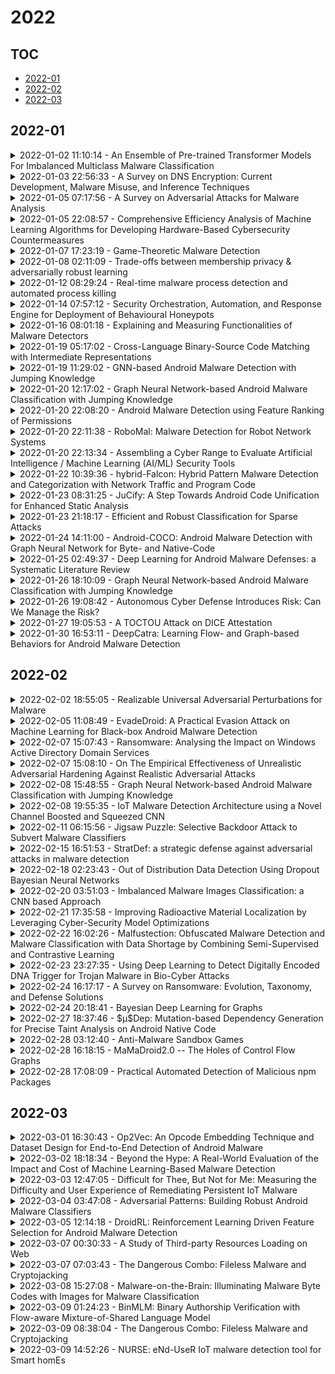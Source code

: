 # 2022

## TOC

- [2022-01](#2022-01)
- [2022-02](#2022-02)
- [2022-03](#2022-03)

## 2022-01

<details>

<summary>2022-01-02 11:10:14 - An Ensemble of Pre-trained Transformer Models For Imbalanced Multiclass Malware Classification</summary>

- *Ferhat Demirkıran, Aykut Çayır, Uğur Ünal, Hasan Dağ*

- `2112.13236v2` - [abs](http://arxiv.org/abs/2112.13236v2) - [pdf](http://arxiv.org/pdf/2112.13236v2)

> Classification of malware families is crucial for a comprehensive understanding of how they can infect devices, computers, or systems. Thus, malware identification enables security researchers and incident responders to take precautions against malware and accelerate mitigation. API call sequences made by malware are widely utilized features by machine and deep learning models for malware classification as these sequences represent the behavior of malware. However, traditional machine and deep learning models remain incapable of capturing sequence relationships between API calls. On the other hand, the transformer-based models process sequences as a whole and learn relationships between API calls due to multi-head attention mechanisms and positional embeddings. Our experiments demonstrate that the transformer model with one transformer block layer surpassed the widely used base architecture, LSTM. Moreover, BERT or CANINE, pre-trained transformer models, outperformed in classifying highly imbalanced malware families according to evaluation metrics, F1-score, and AUC score. Furthermore, the proposed bagging-based random transformer forest (RTF), an ensemble of BERT or CANINE, has reached the state-of-the-art evaluation scores on three out of four datasets, particularly state-of-the-art F1-score of 0.6149 on one of the commonly used benchmark dataset.

</details>

<details>

<summary>2022-01-03 22:56:33 - A Survey on DNS Encryption: Current Development, Malware Misuse, and Inference Techniques</summary>

- *Minzhao Lyu, Hassan Habibi Gharakheili, Vijay Sivaraman*

- `2201.00900v1` - [abs](http://arxiv.org/abs/2201.00900v1) - [pdf](http://arxiv.org/pdf/2201.00900v1)

> The domain name system (DNS) that maps alphabetic names to numeric Internet Protocol (IP) addresses plays a foundational role for Internet communications. By default, DNS queries and responses are exchanged in unencrypted plaintext, and hence, can be read and/or hijacked by third parties. To protect user privacy, the networking community has proposed standard encryption technologies such as DNS over TLS (DoT), DNS over HTTPS (DoH), and DNS over QUIC (DoQ) for DNS communications, enabling clients to perform secure and private domain name lookups. We survey the DNS encryption literature published since 2016, focusing on its current landscape and how it is misused by malware, and highlighting the existing techniques developed to make inferences from encrypted DNS traffic. First, we provide an overview of various standards developed in the space of DNS encryption and their adoption status, performance, benefits, and security issues. Second, we highlight ways that various malware families can exploit DNS encryption to their advantage for botnet communications and/or data exfiltration. Third, we discuss existing inference methods for profiling normal patterns and/or detecting malicious encrypted DNS traffic. Several directions are presented to motivate future research in enhancing the performance and security of DNS encryption.

</details>

<details>

<summary>2022-01-05 07:17:56 - A Survey on Adversarial Attacks for Malware Analysis</summary>

- *Kshitiz Aryal, Maanak Gupta, Mahmoud Abdelsalam*

- `2111.08223v2` - [abs](http://arxiv.org/abs/2111.08223v2) - [pdf](http://arxiv.org/pdf/2111.08223v2)

> Machine learning has witnessed tremendous growth in its adoption and advancement in the last decade. The evolution of machine learning from traditional algorithms to modern deep learning architectures has shaped the way today's technology functions. Its unprecedented ability to discover knowledge/patterns from unstructured data and automate the decision-making process led to its application in wide domains. High flying machine learning arena has been recently pegged back by the introduction of adversarial attacks. Adversaries are able to modify data, maximizing the classification error of the models. The discovery of blind spots in machine learning models has been exploited by adversarial attackers by generating subtle intentional perturbations in test samples. Increasing dependency on data has paved the blueprint for ever-high incentives to camouflage machine learning models. To cope with probable catastrophic consequences in the future, continuous research is required to find vulnerabilities in form of adversarial and design remedies in systems. This survey aims at providing the encyclopedic introduction to adversarial attacks that are carried out against malware detection systems. The paper will introduce various machine learning techniques used to generate adversarial and explain the structure of target files. The survey will also model the threat posed by the adversary and followed by brief descriptions of widely accepted adversarial algorithms. Work will provide a taxonomy of adversarial evasion attacks on the basis of attack domain and adversarial generation techniques. Adversarial evasion attacks carried out against malware detectors will be discussed briefly under each taxonomical headings and compared with concomitant researches. Analyzing the current research challenges in an adversarial generation, the survey will conclude by pinpointing the open future research directions.

</details>

<details>

<summary>2022-01-05 22:08:57 - Comprehensive Efficiency Analysis of Machine Learning Algorithms for Developing Hardware-Based Cybersecurity Countermeasures</summary>

- *Darren Cobian*

- `2201.07654v1` - [abs](http://arxiv.org/abs/2201.07654v1) - [pdf](http://arxiv.org/pdf/2201.07654v1)

> Modern computing systems have led cyber adversaries to create more sophisticated malware than was previously available in the early days of technology. Dated detection techniques such as Anti-Virus Software (AVS) based on signature-based methods could no longer keep up with the demand that computer systems required of them. The complexity of modern malware has led to the development of contemporary detection techniques that use the machine learning field and hardware to boost the detection rates of malicious software. These new techniques use Hardware Performance Counters (HPCs) that form a digital signature of sorts. After the models are fed training data, they can reference these HPCs to classify zero-day malware samples. A problem emerges when malware with no comparable HPC values comes into contact with these new techniques. We provide an analysis of several machine learning and deep learning models that run zero-day samples and evaluate the results from the conversion of C++ algorithms to a hardware description language (HDL) used to begin a hardware implementation. Our results present a lack of accuracy from the models when running zero-day malware data as our highest detector, decision tree, was only able to reach 91.2% accuracy and had an F1-Score of 91.5% in the form of a decision tree. Next, through the Receiver Operating Curve (ROC) and area-under-the-curve (AUC), we can also determine that the algorithms did not present significant robustness as the largest AUC was only 0.819. In addition, we viewed relatively high overhead for our ensemble learning algorithm while also only having an 86.3% accuracy and 86% F1-Score. Finally, as an additional task, we adapted the one rule algorithm to fit many rules to make malware classification understandable to everyday users by allowing them to view the regulations while maintaining relatively high accuracy.

</details>

<details>

<summary>2022-01-07 17:23:19 - Game-Theoretic Malware Detection</summary>

- *Revan MacQueen, Natalie Bombardieri, James R. Wright, Karim Ali*

- `2012.00817v2` - [abs](http://arxiv.org/abs/2012.00817v2) - [pdf](http://arxiv.org/pdf/2012.00817v2)

> Malware attacks are costly. To mitigate against such attacks, organizations deploy malware detection tools that help them detect and eventually resolve those threats. While running only the best available tool does not provide enough coverage of the potential attacks, running all available tools is prohibitively expensive in terms of financial cost and computing resources. Therefore, an organization typically runs a set of tools that maximizes their coverage given a limited budget. However, how should an organization choose that set? Attackers are strategic, and will change their behavior to preferentially exploit the gaps left by a deterministic choice of tools. To avoid leaving such easily-exploited gaps, the defender must choose a random set.   In this paper, we present an approach to compute an optimal randomization over size-bounded sets of available security analysis tools by modeling the relationship between attackers and security analysts as a leader-follower Stackelberg security game. We estimate the parameters of our model by combining the information from the VirusTotal dataset with the more detailed reports from the National Vulnerability Database. In an empirical comparison, our approach outperforms a set of natural baselines under a wide range of assumptions.

</details>

<details>

<summary>2022-01-08 02:11:09 - Trade-offs between membership privacy & adversarially robust learning</summary>

- *Jamie Hayes*

- `2006.04622v2` - [abs](http://arxiv.org/abs/2006.04622v2) - [pdf](http://arxiv.org/pdf/2006.04622v2)

> Historically, machine learning methods have not been designed with security in mind. In turn, this has given rise to adversarial examples, carefully perturbed input samples aimed to mislead detection at test time, which have been applied to attack spam and malware classification, and more recently to attack image classification. Consequently, an abundance of research has been devoted to designing machine learning methods that are robust to adversarial examples. Unfortunately, there are desiderata besides robustness that a secure and safe machine learning model must satisfy, such as fairness and privacy. Recent work by Song et al. (2019) has shown, empirically, that there exists a trade-off between robust and private machine learning models. Models designed to be robust to adversarial examples often overfit on training data to a larger extent than standard (non-robust) models. If a dataset contains private information, then any statistical test that separates training and test data by observing a model's outputs can represent a privacy breach, and if a model overfits on training data, these statistical tests become easier.   In this work, we identify settings where standard models will overfit to a larger extent in comparison to robust models, and as empirically observed in previous works, settings where the opposite behavior occurs. Thus, it is not necessarily the case that privacy must be sacrificed to achieve robustness. The degree of overfitting naturally depends on the amount of data available for training. We go on to characterize how the training set size factors into the privacy risks exposed by training a robust model on a simple Gaussian data task, and show empirically that our findings hold on image classification benchmark datasets, such as CIFAR-10 and CIFAR-100.

</details>

<details>

<summary>2022-01-12 08:29:24 - Real-time malware process detection and automated process killing</summary>

- *Matilda Rhode, Pete Burnap, Adam Wedgbury*

- `1902.02598v3` - [abs](http://arxiv.org/abs/1902.02598v3) - [pdf](http://arxiv.org/pdf/1902.02598v3)

> Perimeter-based detection is no longer sufficient for mitigating the threat posed by malicious software. This is evident as antivirus (AV) products are replaced by endpoint detection and response (EDR) products, the latter allowing visibility into live machine activity rather than relying on the AV to filter out malicious artefacts. This paper argues that detecting malware in real-time on an endpoint necessitates an automated response due to the rapid and destructive nature of some malware.   The proposed model uses statistical filtering on top of a machine learning dynamic behavioural malware detection model in order to detect individual malicious processes on the fly and kill those which are deemed malicious. In an experiment to measure the tangible impact of this system, we find that fast-acting ransomware is prevented from corrupting 92% of files with a false positive rate of 14%. Whilst the false-positive rate currently remains too high to adopt this approach as-is, these initial results demonstrate the need for a detection model which is able to act within seconds of the malware execution beginning; a timescale that has not been addressed by previous work.

</details>

<details>

<summary>2022-01-14 07:57:12 - Security Orchestration, Automation, and Response Engine for Deployment of Behavioural Honeypots</summary>

- *Upendra Bartwal, Subhasis Mukhopadhyay, Rohit Negi, Sandeep Shukla*

- `2201.05326v1` - [abs](http://arxiv.org/abs/2201.05326v1) - [pdf](http://arxiv.org/pdf/2201.05326v1)

> Cyber Security is a critical topic for organizations with IT/OT networks as they are always susceptible to attack, whether insider or outsider. Since the cyber landscape is an ever-evolving scenario, one must keep upgrading its security systems to enhance the security of the infrastructure. Tools like Security Information and Event Management (SIEM), Endpoint Detection and Response (EDR), Threat Intelligence Platform (TIP), Information Technology Service Management (ITSM), along with other defensive techniques like Intrusion Detection System (IDS), Intrusion Protection System (IPS), and many others enhance the cyber security posture of the infrastructure. However, the proposed protection mechanisms have their limitations, they are insufficient to ensure security, and the attacker penetrates the network. Deception technology, along with Honeypots, provides a false sense of vulnerability in the target systems to the attackers. The attacker deceived reveals threat intel about their modus operandi. We have developed a Security Orchestration, Automation, and Response (SOAR) Engine that dynamically deploys custom honeypots inside the internal network infrastructure based on the attacker's behavior. The architecture is robust enough to support multiple VLANs connected to the system and used for orchestration. The presence of botnet traffic and DDOS attacks on the honeypots in the network is detected, along with a malware collection system. After being exposed to live traffic for four days, our engine dynamically orchestrated the honeypots 40 times, detected 7823 attacks, 965 DDOS attack packets, and three malicious samples. While our experiments with static honeypots show an average attacker engagement time of 102 seconds per instance, our SOAR Engine-based dynamic honeypots engage attackers on average 3148 seconds.

</details>

<details>

<summary>2022-01-16 08:01:18 - Explaining and Measuring Functionalities of Malware Detectors</summary>

- *Wei Wang, Ruoxi Sun, Tian Dong, Shaofeng Li, Minhui Xue, Gareth Tyson, Haojin Zhu*

- `2111.10085v2` - [abs](http://arxiv.org/abs/2111.10085v2) - [pdf](http://arxiv.org/pdf/2111.10085v2)

> Numerous open-source and commercial malware detectors are available. However, their efficacy is threatened by new adversarial attacks, whereby malware attempts to evade detection, e.g., by performing feature-space manipulation. In this work, we propose an explainability-guided and model-agnostic framework for measuring the ability of malware to evade detection. The framework introduces the concept of Accrued Malicious Magnitude (AMM) to identify which malware features should be manipulated to maximize the likelihood of evading detection. We then use this framework to test several state-of-the-art malware detectors ability to detect manipulated malware. We find that (i) commercial antivirus engines are vulnerable to AMM-guided manipulated samples; (ii) the ability of a manipulated malware generated using one detector to evade detection by another detector (i.e., transferability) depends on the overlap of features with large AMM values between the different detectors; and (iii) AMM values effectively measure the importance of features and explain the ability to evade detection. Our findings shed light on the weaknesses of current malware detectors, as well as how they can be improved.

</details>

<details>

<summary>2022-01-19 05:17:02 - Cross-Language Binary-Source Code Matching with Intermediate Representations</summary>

- *Yi Gui, Yao Wan, Hongyu Zhang, Huifang Huang, Yulei Sui, Guandong Xu, Zhiyuan Shao, Hai Jin*

- `2201.07420v1` - [abs](http://arxiv.org/abs/2201.07420v1) - [pdf](http://arxiv.org/pdf/2201.07420v1)

> Binary-source code matching plays an important role in many security and software engineering related tasks such as malware detection, reverse engineering and vulnerability assessment. Currently, several approaches have been proposed for binary-source code matching by jointly learning the embeddings of binary code and source code in a common vector space. Despite much effort, existing approaches target on matching the binary code and source code written in a single programming language. However, in practice, software applications are often written in different programming languages to cater for different requirements and computing platforms. Matching binary and source code across programming languages introduces additional challenges when maintaining multi-language and multi-platform applications. To this end, this paper formulates the problem of cross-language binary-source code matching, and develops a new dataset for this new problem. We present a novel approach XLIR, which is a Transformer-based neural network by learning the intermediate representations for both binary and source code. To validate the effectiveness of XLIR, comprehensive experiments are conducted on two tasks of cross-language binary-source code matching, and cross-language source-source code matching, on top of our curated dataset. Experimental results and analysis show that our proposed XLIR with intermediate representations significantly outperforms other state-of-the-art models in both of the two tasks.

</details>

<details>

<summary>2022-01-19 11:29:02 - GNN-based Android Malware Detection with Jumping Knowledge</summary>

- *Wai Weng Lo, Siamak Layeghy, Mohanad Sarhan, Marcus Gallagher, Marius Portmann*

- `2201.07537v1` - [abs](http://arxiv.org/abs/2201.07537v1) - [pdf](http://arxiv.org/pdf/2201.07537v1)

> This paper presents a new Android malware detection method based on Graph Neural Networks (GNNs) with Jumping-Knowledge (JK). Android function call graphs (FCGs) consist of a set of program functions and their inter-procedural calls. Thus, this paper proposes a GNN-based method for Android malware detection by capturing meaningful intra-procedural call path patterns. In addition, a Jumping-Knowledge technique is applied to minimize the effect of the over-smoothing problem, which is common in GNNs. The proposed method has been extensively evaluated using two benchmark datasets. The results demonstrate the superiority of our approach compared to baseline methods in terms of key classification metrics, which demonstrates the potential of GNNs in Android malware detection.

</details>

<details>

<summary>2022-01-20 12:17:02 - Graph Neural Network-based Android Malware Classification with Jumping Knowledge</summary>

- *Wai Weng Lo, Siamak Layeghy, Mohanad Sarhan, Marcus Gallagher, Marius Portmann*

- `2201.07537v2` - [abs](http://arxiv.org/abs/2201.07537v2) - [pdf](http://arxiv.org/pdf/2201.07537v2)

> This paper presents a new Android malware detection method based on Graph Neural Networks (GNNs) with Jumping-Knowledge (JK). Android function call graphs (FCGs) consist of a set of program functions and their inter-procedural calls. Thus, this paper proposes a GNN-based method for Android malware detection by capturing meaningful intra-procedural call path patterns. In addition, a Jumping-Knowledge technique is applied to minimize the effect of the over-smoothing problem, which is common in GNNs. The proposed method has been extensively evaluated using two benchmark datasets. The results demonstrate the superiority of our approach compared to state-of-the-art approaches in terms of key classification metrics, which demonstrates the potential of GNNs in Android malware detection and classification.

</details>

<details>

<summary>2022-01-20 22:08:20 - Android Malware Detection using Feature Ranking of Permissions</summary>

- *Muhammad Suleman Saleem, Jelena Mišić, Vojislav B. Mišić*

- `2201.08468v1` - [abs](http://arxiv.org/abs/2201.08468v1) - [pdf](http://arxiv.org/pdf/2201.08468v1)

> We investigate the use of Android permissions as the vehicle to allow for quick and effective differentiation between benign and malware apps. To this end, we extract all Android permissions, eliminating those that have zero impact, and apply two feature ranking algorithms namely Chi-Square test and Fisher's Exact test to rank and additionally filter them, resulting in a comparatively small set of relevant permissions. Then we use Decision Tree, Support Vector Machine, and Random Forest Classifier algorithms to detect malware apps. Our analysis indicates that this approach can result in better accuracy and F-score value than other reported approaches. In particular, when random forest is used as the classifier with the combination of Fisher's Exact test, we achieve 99.34\% in accuracy and 92.17\% in F-score with the false positive rate of 0.56\% for the dataset in question, with results improving to 99.82\% in accuracy and 95.28\% in F-score with the false positive rate as low as 0.05\% when only malware from three most popular malware families are considered.

</details>

<details>

<summary>2022-01-20 22:11:38 - RoboMal: Malware Detection for Robot Network Systems</summary>

- *Upinder Kaur, Haozhe Zhou, Xiaxin Shen, Byung-Cheol Min, Richard M. Voyles*

- `2201.08470v1` - [abs](http://arxiv.org/abs/2201.08470v1) - [pdf](http://arxiv.org/pdf/2201.08470v1)

> Robot systems are increasingly integrating into numerous avenues of modern life. From cleaning houses to providing guidance and emotional support, robots now work directly with humans. Due to their far-reaching applications and progressively complex architecture, they are being targeted by adversarial attacks such as sensor-actuator attacks, data spoofing, malware, and network intrusion. Therefore, security for robotic systems has become crucial. In this paper, we address the underserved area of malware detection in robotic software. Since robots work in close proximity to humans, often with direct interactions, malware could have life-threatening impacts. Hence, we propose the RoboMal framework of static malware detection on binary executables to detect malware before it gets a chance to execute. Additionally, we address the great paucity of data in this space by providing the RoboMal dataset comprising controller executables of a small-scale autonomous car. The performance of the framework is compared against widely used supervised learning models: GRU, CNN, and ANN. Notably, the LSTM-based RoboMal model outperforms the other models with an accuracy of 85% and precision of 87% in 10-fold cross-validation, hence proving the effectiveness of the proposed framework.

</details>

<details>

<summary>2022-01-20 22:13:34 - Assembling a Cyber Range to Evaluate Artificial Intelligence / Machine Learning (AI/ML) Security Tools</summary>

- *Jeffrey A. Nichols, Kevin D. Spakes, Cory L. Watson, Robert A. Bridges*

- `2201.08473v1` - [abs](http://arxiv.org/abs/2201.08473v1) - [pdf](http://arxiv.org/pdf/2201.08473v1)

> In this case study, we describe the design and assembly of a cyber security testbed at Oak Ridge National Laboratory in Oak Ridge, TN, USA. The range is designed to provide agile reconfigurations to facilitate a wide variety of experiments for evaluations of cyber security tools -- particularly those involving AI/ML. In particular, the testbed provides realistic test environments while permitting control and programmatic observations/data collection during the experiments. We have designed in the ability to repeat the evaluations, so additional tools can be evaluated and compared at a later time. The system is one that can be scaled up or down for experiment sizes. At the time of the conference we will have completed two full-scale, national, government challenges on this range. These challenges are evaluating the performance and operating costs for AI/ML-based cyber security tools for application into large, government-sized networks. These evaluations will be described as examples providing motivation and context for various design decisions and adaptations we have made. The first challenge measured end-point security tools against 100K file samples (benignware and malware) chosen across a range of file types. The second is an evaluation of network intrusion detection systems efficacy in identifying multi-step adversarial campaigns -- involving reconnaissance, penetration and exploitations, lateral movement, etc. -- with varying levels of covertness in a high-volume business network. The scale of each of these challenges requires automation systems to repeat, or simultaneously mirror identical the experiments for each ML tool under test. Providing an array of easy-to-difficult malicious activity for sussing out the true abilities of the AI/ML tools has been a particularly interesting and challenging aspect of designing and executing these challenge events.

</details>

<details>

<summary>2022-01-22 10:39:36 - hybrid-Falcon: Hybrid Pattern Malware Detection and Categorization with Network Traffic and Program Code</summary>

- *Peng Xu, Claudia Eckert, Apostolis Zarras*

- `2112.10035v2` - [abs](http://arxiv.org/abs/2112.10035v2) - [pdf](http://arxiv.org/pdf/2112.10035v2)

> Nowadays, Android is the most dominant operating system in the mobile ecosystem, with billions of people using its apps daily. As expected, this trend did not go unnoticed by miscreants, and Android became the favorite platform for discovering new victims through malicious apps. Moreover, these apps have become so sophisticated that they can bypass anti-malware measures to protect the users. Therefore, it is safe to admit that traditional anti-malware techniques have become cumbersome, sparking the urge to develop an efficient way to detect Android malware.   This paper presents hybrid-Flacon, a hybrid pattern Android malware detection and categorization framework. It combines dynamic and static features of Android malware, which are from network traffic and code graph structure. In hybrid-Flacon, we treat network traffic as a dynamic feature and process it as a 2D image sequence. Meanwhile, hybrid-Flacon handles each network flow in the packet as a 2D image and uses a bidirectional LSTM network to process those 2D-image sequences to obtain vectors representing network packets. We use the program code graph for a static feature and introduce natural language processing (NLP) inspired techniques on function call graph (FCG). We design a graph neural network-based approach to convert the whole graph structure of Android apps to vectors. Finally, We utilize those converted vectors, both network and program code features, and concatenate them to detect and categorize the malware. Our results reveal that hybrid-Flacon yields better results as we get 97.16% accuracy on average for malware detection and 88.32% accuracy for malware categorization. Additionally, we release a dataset AndroNetMnist, which converts the network traffic to a 2D-image sequence and helps to accomplish malware detection on a 2D-image sequence.

</details>

<details>

<summary>2022-01-23 08:31:25 - JuCify: A Step Towards Android Code Unification for Enhanced Static Analysis</summary>

- *Jordan Samhi, Jun Gao, Nadia Daoudi, Pierre Graux, Henri Hoyez, Xiaoyu Sun, Kevin Allix, Tegawendé F. Bissyandé, Jacques Klein*

- `2112.10469v2` - [abs](http://arxiv.org/abs/2112.10469v2) - [pdf](http://arxiv.org/pdf/2112.10469v2)

> Native code is now commonplace within Android app packages where it co-exists and interacts with Dex bytecode through the Java Native Interface to deliver rich app functionalities. Yet, state-of-the-art static analysis approaches have mostly overlooked the presence of such native code, which, however, may implement some key sensitive, or even malicious, parts of the app behavior. This limitation of the state of the art is a severe threat to validity in a large range of static analyses that do not have a complete view of the executable code in apps. To address this issue, we propose a new advance in the ambitious research direction of building a unified model of all code in Android apps. The JuCify approach presented in this paper is a significant step towards such a model, where we extract and merge call graphs of native code and bytecode to make the final model readily-usable by a common Android analysis framework: in our implementation, JuCify builds on the Soot internal intermediate representation. We performed empirical investigations to highlight how, without the unified model, a significant amount of Java methods called from the native code are "unreachable" in apps' call-graphs, both in goodware and malware. Using JuCify, we were able to enable static analyzers to reveal cases where malware relied on native code to hide invocation of payment library code or of other sensitive code in the Android framework. Additionally, JuCify's model enables state-of-the-art tools to achieve better precision and recall in detecting data leaks through native code. Finally, we show that by using JuCify we can find sensitive data leaks that pass through native code.

</details>

<details>

<summary>2022-01-23 21:18:17 - Efficient and Robust Classification for Sparse Attacks</summary>

- *Mark Beliaev, Payam Delgosha, Hamed Hassani, Ramtin Pedarsani*

- `2201.09369v1` - [abs](http://arxiv.org/abs/2201.09369v1) - [pdf](http://arxiv.org/pdf/2201.09369v1)

> In the past two decades we have seen the popularity of neural networks increase in conjunction with their classification accuracy. Parallel to this, we have also witnessed how fragile the very same prediction models are: tiny perturbations to the inputs can cause misclassification errors throughout entire datasets. In this paper, we consider perturbations bounded by the $\ell_0$--norm, which have been shown as effective attacks in the domains of image-recognition, natural language processing, and malware-detection. To this end, we propose a novel defense method that consists of "truncation" and "adversarial training". We then theoretically study the Gaussian mixture setting and prove the asymptotic optimality of our proposed classifier. Motivated by the insights we obtain, we extend these components to neural network classifiers. We conduct numerical experiments in the domain of computer vision using the MNIST and CIFAR datasets, demonstrating significant improvement for the robust classification error of neural networks.

</details>

<details>

<summary>2022-01-24 14:11:00 - Android-COCO: Android Malware Detection with Graph Neural Network for Byte- and Native-Code</summary>

- *Peng Xu*

- `2112.10038v2` - [abs](http://arxiv.org/abs/2112.10038v2) - [pdf](http://arxiv.org/pdf/2112.10038v2)

> With the popularity of Android growing exponentially, the amount of malware has significantly exploded. It is arguably one of the most viral problems on mobile platforms. Recently, various approaches have been introduced to detect Android malware, the majority of these are either based on the Manifest File features or the structural information, such as control flow graph and API calls. Among those methods, nearly all of them only consider the Java byte-code as the target to detect malicious behaviors. However, Recent research and our own statistics show that native payloads are commonly used in both benign and malicious apps. Current state-of-the-art Android static analysis tools avoid handling native method invocation. None of those tools have the capability to capture the inter-language behaviors.   In this work, we explore an ensemble mechanism, which presents how the combination of byte-code and native-code analysis of Android applications can be efficiently used to cope with the advanced sophistication of Android malware. We, therefore, present a multi-layer approach that utilizes deep learning, natural language processing (NLP), as well as graph embedding techniques to handle the threats of Android malware, both from the Java byte-code and native code. After that, we design an ensemble algorithm to get the final result of malware detection system. To be specific, the first layer of our detection approach operates on the byte-code of application and the native code level, whereas the second layer focuses on the ensemble algorithm. Large-scale experiments on 100,113 samples (35,113 malware and 65,000 benign) show that only byte-code sub-system yields 99.8% accuracy and native-code sub-system yields an accuracy of 96.6%, whereas the Android-COCO method attains an accuracy of 99.86% which outperforms various related works.

</details>

<details>

<summary>2022-01-25 02:49:37 - Deep Learning for Android Malware Defenses: a Systematic Literature Review</summary>

- *Yue Liu, Chakkrit Tantithamthavorn, Li Li, Yepang Liu*

- `2103.05292v2` - [abs](http://arxiv.org/abs/2103.05292v2) - [pdf](http://arxiv.org/pdf/2103.05292v2)

> Malicious applications (particularly those targeting the Android platform) pose a serious threat to developers and end-users. Numerous research efforts have been devoted to developing effective approaches to defend against Android malware. However, given the explosive growth of Android malware and the continuous advancement of malicious evasion technologies like obfuscation and reflection, Android malware defense approaches based on manual rules or traditional machine learning may not be effective. In recent years, a dominant research field called deep learning (DL), which provides a powerful feature abstraction ability, has demonstrated a compelling and promising performance in a variety of areas, like natural language processing and computer vision. To this end, employing deep learning techniques to thwart Android malware attacks has recently garnered considerable research attention. Yet, no systematic literature review focusing on deep learning approaches for Android Malware defenses exists. In this paper, we conducted a systematic literature review to search and analyze how deep learning approaches have been applied in the context of malware defenses in the Android environment. As a result, a total of 132 studies covering the period 2014-2021 were identified. Our investigation reveals that, while the majority of these sources mainly consider DL-based on Android malware detection, 53 primary studies (40.1 percent) design defense approaches based on other scenarios. This review also discusses research trends, research focuses, challenges, and future research directions in DL-based Android malware defenses.

</details>

<details>

<summary>2022-01-26 18:10:09 - Graph Neural Network-based Android Malware Classification with Jumping Knowledge</summary>

- *Wai Weng Lo, Siamak Layeghy, Mohanad Sarhan, Marcus Gallagher, Marius Portmann*

- `2201.07537v3` - [abs](http://arxiv.org/abs/2201.07537v3) - [pdf](http://arxiv.org/pdf/2201.07537v3)

> This paper presents a new Android malware detection method based on Graph Neural Networks (GNNs) with Jumping-Knowledge (JK). Android function call graphs (FCGs) consist of a set of program functions and their inter-procedural calls. Thus, this paper proposes a GNN-based method for Android malware detection by capturing meaningful intra-procedural call path patterns. In addition, a Jumping-Knowledge technique is applied to minimize the effect of the over-smoothing problem, which is common in GNNs. The proposed method has been extensively evaluated using two benchmark datasets. The results demonstrate the superiority of our approach compared to state-of-the-art approaches in terms of key classification metrics, which demonstrates the potential of GNNs in Android malware detection and classification.

</details>

<details>

<summary>2022-01-26 19:08:42 - Autonomous Cyber Defense Introduces Risk: Can We Manage the Risk?</summary>

- *Alexandre K. Ligo, Alexander Kott, Igor Linkov*

- `2201.11148v1` - [abs](http://arxiv.org/abs/2201.11148v1) - [pdf](http://arxiv.org/pdf/2201.11148v1)

> From denial-of-service attacks to spreading of ransomware or other malware across an organization's network, it is possible that manually operated defenses are not able to respond in real time at the scale required, and when a breach is detected and remediated the damage is already made. Autonomous cyber defenses therefore become essential to mitigate the risk of successful attacks and their damage, especially when the response time, effort and accuracy required in those defenses is impractical or impossible through defenses operated exclusively by humans. Autonomous agents have the potential to use ML with large amounts of data about known cyberattacks as input, in order to learn patterns and predict characteristics of future attacks. Moreover, learning from past and present attacks enable defenses to adapt to new threats that share characteristics with previous attacks. On the other hand, autonomous cyber defenses introduce risks of unintended harm. Actions arising from autonomous defense agents may have harmful consequences of functional, safety, security, ethical, or moral nature. Here we focus on machine learning training, algorithmic feedback, and algorithmic constraints, with the aim of motivating a discussion on achieving trust in autonomous cyber defenses.

</details>

<details>

<summary>2022-01-27 19:05:53 - A TOCTOU Attack on DICE Attestation</summary>

- *Stefan Hristozov, Moritz Wettermann, Manuel Huber*

- `2201.11764v1` - [abs](http://arxiv.org/abs/2201.11764v1) - [pdf](http://arxiv.org/pdf/2201.11764v1)

> A major security challenge for modern Internet of Things (IoT) deployments is to ensure that the devices run legitimate firmware free from malware. This challenge can be addressed through a security primitive called attestation which allows a remote backend to verify the firmware integrity of the devices it manages. In order to accelerate broad attestation adoption in the IoT domain the Trusted Computing Group (TCG) has introduced the Device Identifier Composition Engine (DICE) series of specifications. DICE is a hardware-software architecture for constrained, e.g., microcontroller-based IoT devices where the firmware is divided into successively executed layers.   In this paper, we demonstrate a remote Time-Of-Check Time-Of-Use (TOCTOU) attack on DICE-based attestation. We demonstrate that it is possible to install persistent malware in the flash memory of a constrained microcontroller that cannot be detected through DICE-based attestation. The main idea of our attack is to install malware during runtime of application logic in the top firmware layer. The malware reads the valid attestation key and stores it on the device's flash memory. After reboot, the malware uses the previously stored key for all subsequent attestations to the backend. We conduct the installation of malware and copying of the key through Return-Oriented Programming (ROP). As a platform for our demonstration, we use the Cortex-M-based nRF52840 microcontroller. We provide a discussion of several possible countermeasures which can mitigate the shortcomings of the DICE specifications.

</details>

<details>

<summary>2022-01-30 16:53:11 - DeepCatra: Learning Flow- and Graph-based Behaviors for Android Malware Detection</summary>

- *Yafei Wu, Jian Shi, Peicheng Wang, Dongrui Zeng, Cong Sun*

- `2201.12876v1` - [abs](http://arxiv.org/abs/2201.12876v1) - [pdf](http://arxiv.org/pdf/2201.12876v1)

> As Android malware is growing and evolving, deep learning has been introduced into malware detection, resulting in great effectiveness. Recent work is considering hybrid models and multi-view learning. However, they use only simple features, limiting the accuracy of these approaches in practice. In this paper, we propose DeepCatra, a multi-view learning approach for Android malware detection, whose model consists of a bidirectional LSTM (BiLSTM) and a graph neural network (GNN) as subnets. The two subnets rely on features extracted from statically computed call traces leading to critical APIs derived from public vulnerabilities. For each Android app, DeepCatra first constructs its call graph and computes call traces reaching critical APIs. Then, temporal opcode features used by the BiLSTM subnet are extracted from the call traces, while flow graph features used by the GNN subnet are constructed from all the call traces and inter-component communications. We evaluate the effectiveness of DeepCatra by comparing it with several state-of-the-art detection approaches. Experimental results on over 18,000 real-world apps and prevalent malware show that DeepCatra achieves considerable improvement, e.g., 2.7% to 14.6% on F1-measure, which demonstrates the feasibility of DeepCatra in practice.

</details>


## 2022-02

<details>

<summary>2022-02-02 18:55:05 - Realizable Universal Adversarial Perturbations for Malware</summary>

- *Raphael Labaca-Castro, Luis Muñoz-González, Feargus Pendlebury, Gabi Dreo Rodosek, Fabio Pierazzi, Lorenzo Cavallaro*

- `2102.06747v2` - [abs](http://arxiv.org/abs/2102.06747v2) - [pdf](http://arxiv.org/pdf/2102.06747v2)

> Machine learning classifiers are vulnerable to adversarial examples -- input-specific perturbations that manipulate models' output. Universal Adversarial Perturbations (UAPs), which identify noisy patterns that generalize across the input space, allow the attacker to greatly scale up the generation of such examples. Although UAPs have been explored in application domains beyond computer vision, little is known about their properties and implications in the specific context of realizable attacks, such as malware, where attackers must satisfy challenging problem-space constraints.   In this paper we explore the challenges and strengths of UAPs in the context of malware classification. We generate sequences of problem-space transformations that induce UAPs in the corresponding feature-space embedding and evaluate their effectiveness across different malware domains. Additionally, we propose adversarial training-based mitigations using knowledge derived from the problem-space transformations, and compare against alternative feature-space defenses.   Our experiments limit the effectiveness of a white box Android evasion attack to ~20% at the cost of ~3% TPR at 1% FPR. We additionally show how our method can be adapted to more restrictive domains such as Windows malware.   We observe that while adversarial training in the feature space must deal with large and often unconstrained regions, UAPs in the problem space identify specific vulnerabilities that allow us to harden a classifier more effectively, shifting the challenges and associated cost of identifying new universal adversarial transformations back to the attacker.

</details>

<details>

<summary>2022-02-05 11:08:49 - EvadeDroid: A Practical Evasion Attack on Machine Learning for Black-box Android Malware Detection</summary>

- *Hamid Bostani, Veelasha Moonsamy*

- `2110.03301v2` - [abs](http://arxiv.org/abs/2110.03301v2) - [pdf](http://arxiv.org/pdf/2110.03301v2)

> Over the last decade, several studies have investigated the weaknesses of Android malware detectors against adversarial examples by proposing novel evasion attacks; however, their practicality in manipulating real-world malware remains arguable. The majority of studies have assumed attackers know the details of the target classifiers used for malware detection, while in reality, malicious actors have limited access to the target classifiers. This paper presents a practical evasion attack, EvadeDroid, to circumvent black-box Android malware detectors. In addition to generating real-world adversarial malware, the proposed evasion attack can also preserve the functionality of the original malware samples. EvadeDroid prepares a collection of functionality-preserving transformations using an n-gram-based similarity method, which are then used to morph malware instances into benign ones via an iterative and incremental manipulation strategy. The proposed manipulation technique is a novel, query-efficient optimization algorithm with the aim of finding and injecting optimal sequences of transformations into malware samples. Our empirical evaluation demonstrates the efficacy of EvadeDroid under hard- and soft-label attacks. Moreover, EvadeDroid is capable to generate practical adversarial examples with only a small number of queries, with evasion rates of $81\%$, $73\%$, $75\%$, and $79\%$ for DREBIN, Sec-SVM, MaMaDroid, and ADE-MA, respectively. Finally, we show that EvadeDroid is able to preserve its stealthiness against five popular commercial antivirus, thus demonstrating its feasibility in the real world.

</details>

<details>

<summary>2022-02-07 15:07:43 - Ransomware: Analysing the Impact on Windows Active Directory Domain Services</summary>

- *Grant McDonald, Pavlos Papadopoulos, Nikolaos Pitropakis, Jawad Ahmad, William J. Buchanan*

- `2202.03276v1` - [abs](http://arxiv.org/abs/2202.03276v1) - [pdf](http://arxiv.org/pdf/2202.03276v1)

> Ransomware has become an increasingly popular type of malware across the past decade and continues to rise in popularity due to its high profitability. Organisations and enterprises have become prime targets for ransomware as they are more likely to succumb to ransom demands as part of operating expenses to counter the cost incurred from downtime. Despite the prevalence of ransomware as a threat towards organisations, there is very little information outlining how ransomware affects Windows Server environments, and particularly its proprietary domain services such as Active Directory. Hence, we aim to increase the cyber situational awareness of organisations and corporations that utilise these environments. Dynamic analysis was performed using three ransomware variants to uncover how crypto-ransomware affects Windows Server-specific services and processes. Our work outlines the practical investigation undertaken as WannaCry, TeslaCrypt, and Jigsaw were acquired and tested against several domain services. The findings showed that none of the three variants stopped the processes and decidedly left all domain services untouched. However, although the services remained operational, they became uniquely dysfunctional as ransomware encrypted the files pertaining to those services

</details>

<details>

<summary>2022-02-07 15:08:10 - On The Empirical Effectiveness of Unrealistic Adversarial Hardening Against Realistic Adversarial Attacks</summary>

- *Salijona Dyrmishi, Salah Ghamizi, Thibault Simonetto, Yves Le Traon, Maxime Cordy*

- `2202.03277v1` - [abs](http://arxiv.org/abs/2202.03277v1) - [pdf](http://arxiv.org/pdf/2202.03277v1)

> While the literature on security attacks and defense of Machine Learning (ML) systems mostly focuses on unrealistic adversarial examples, recent research has raised concern about the under-explored field of realistic adversarial attacks and their implications on the robustness of real-world systems. Our paper paves the way for a better understanding of adversarial robustness against realistic attacks and makes two major contributions. First, we conduct a study on three real-world use cases (text classification, botnet detection, malware detection)) and five datasets in order to evaluate whether unrealistic adversarial examples can be used to protect models against realistic examples. Our results reveal discrepancies across the use cases, where unrealistic examples can either be as effective as the realistic ones or may offer only limited improvement. Second, to explain these results, we analyze the latent representation of the adversarial examples generated with realistic and unrealistic attacks. We shed light on the patterns that discriminate which unrealistic examples can be used for effective hardening. We release our code, datasets and models to support future research in exploring how to reduce the gap between unrealistic and realistic adversarial attacks.

</details>

<details>

<summary>2022-02-08 15:48:55 - Graph Neural Network-based Android Malware Classification with Jumping Knowledge</summary>

- *Wai Weng Lo, Siamak Layeghy, Mohanad Sarhan, Marcus Gallagher, Marius Portmann*

- `2201.07537v4` - [abs](http://arxiv.org/abs/2201.07537v4) - [pdf](http://arxiv.org/pdf/2201.07537v4)

> This paper presents a new Android malware detection method based on Graph Neural Networks (GNNs) with Jumping-Knowledge (JK). Android function call graphs (FCGs) consist of a set of program functions and their inter-procedural calls. Thus, this paper proposes a GNN-based method for Android malware detection by capturing meaningful intra-procedural call path patterns. In addition, a Jumping-Knowledge technique is applied to minimize the effect of the over-smoothing problem, which is common in GNNs. The proposed method has been extensively evaluated using two benchmark datasets. The results demonstrate the superiority of our approach compared to state-of-the-art approaches in terms of key classification metrics, which demonstrates the potential of GNNs in Android malware detection and classification.

</details>

<details>

<summary>2022-02-08 19:55:35 - IoT Malware Detection Architecture using a Novel Channel Boosted and Squeezed CNN</summary>

- *Muhammad Asam, Saddam Hussain Khan, Tauseef Jamal, Asifullah Khan*

- `2202.04121v1` - [abs](http://arxiv.org/abs/2202.04121v1) - [pdf](http://arxiv.org/pdf/2202.04121v1)

> Interaction between devices, people, and the Internet has given birth to a new digital communication model, the Internet of Things (IoT). The seamless network of these smart devices is the core of this IoT model. However, on the other hand, integrating smart devices to constitute a network introduces many security challenges. These connected devices have created a security blind spot, where cybercriminals can easily launch an attack to compromise the devices using malware proliferation techniques. Therefore, malware detection is considered a lifeline for the survival of IoT devices against cyberattacks. This study proposes a novel IoT Malware Detection Architecture (iMDA) using squeezing and boosting dilated convolutional neural network (CNN). The proposed architecture exploits the concepts of edge and smoothing, multi-path dilated convolutional operations, channel squeezing, and boosting in CNN. Edge and smoothing operations are employed with split-transform-merge (STM) blocks to extract local structure and minor contrast variation in the malware images. STM blocks performed multi-path dilated convolutional operations, which helped recognize the global structure of malware patterns. Additionally, channel squeezing and merging helped to get the prominent reduced and diverse feature maps, respectively. Channel squeezing and boosting are applied with the help of STM block at the initial, middle and final levels to capture the texture variation along with the depth for the sake of malware pattern hunting. The proposed architecture has shown substantial performance compared with the customized CNN models. The proposed iMDA has achieved Accuracy: 97.93%, F1-Score: 0.9394, Precision: 0.9864, MCC: 0. 8796, Recall: 0.8873, AUC-PR: 0.9689 and AUC-ROC: 0.9938.

</details>

<details>

<summary>2022-02-11 06:15:56 - Jigsaw Puzzle: Selective Backdoor Attack to Subvert Malware Classifiers</summary>

- *Limin Yang, Zhi Chen, Jacopo Cortellazzi, Feargus Pendlebury, Kevin Tu, Fabio Pierazzi, Lorenzo Cavallaro, Gang Wang*

- `2202.05470v1` - [abs](http://arxiv.org/abs/2202.05470v1) - [pdf](http://arxiv.org/pdf/2202.05470v1)

> Malware classifiers are subject to training-time exploitation due to the need to regularly retrain using samples collected from the wild. Recent work has demonstrated the feasibility of backdoor attacks against malware classifiers, and yet the stealthiness of such attacks is not well understood. In this paper, we investigate this phenomenon under the clean-label setting (i.e., attackers do not have complete control over the training or labeling process). Empirically, we show that existing backdoor attacks in malware classifiers are still detectable by recent defenses such as MNTD. To improve stealthiness, we propose a new attack, Jigsaw Puzzle (JP), based on the key observation that malware authors have little to no incentive to protect any other authors' malware but their own. As such, Jigsaw Puzzle learns a trigger to complement the latent patterns of the malware author's samples, and activates the backdoor only when the trigger and the latent pattern are pieced together in a sample. We further focus on realizable triggers in the problem space (e.g., software code) using bytecode gadgets broadly harvested from benign software. Our evaluation confirms that Jigsaw Puzzle is effective as a backdoor, remains stealthy against state-of-the-art defenses, and is a threat in realistic settings that depart from reasoning about feature-space only attacks. We conclude by exploring promising approaches to improve backdoor defenses.

</details>

<details>

<summary>2022-02-15 16:51:53 - StratDef: a strategic defense against adversarial attacks in malware detection</summary>

- *Aqib Rashid, Jose Such*

- `2202.07568v1` - [abs](http://arxiv.org/abs/2202.07568v1) - [pdf](http://arxiv.org/pdf/2202.07568v1)

> Over the years, most research towards defenses against adversarial attacks on machine learning models has been in the image processing domain. The malware detection domain has received less attention despite its importance. Moreover, most work exploring defenses focuses on feature-based, gradient-based or randomized methods but with no strategy when applying them. In this paper, we introduce StratDef, which is a strategic defense system tailored for the malware detection domain based on a Moving Target Defense and Game Theory approach. We overcome challenges related to the systematic construction, selection and strategic use of models to maximize adversarial robustness. StratDef dynamically and strategically chooses the best models to increase the uncertainty for the attacker, whilst minimizing critical aspects in the adversarial ML domain like attack transferability. We provide the first comprehensive evaluation of defenses against adversarial attacks on machine learning for malware detection, where our threat model explores different levels of threat, attacker knowledge, capabilities, and attack intensities. We show that StratDef performs better than other defenses even when facing the peak adversarial threat. We also show that, from the existing defenses, only a few adversarially-trained models provide substantially better protection than just using vanilla models but are still outperformed by StratDef.

</details>

<details>

<summary>2022-02-18 02:23:43 - Out of Distribution Data Detection Using Dropout Bayesian Neural Networks</summary>

- *Andre T. Nguyen, Fred Lu, Gary Lopez Munoz, Edward Raff, Charles Nicholas, James Holt*

- `2202.08985v1` - [abs](http://arxiv.org/abs/2202.08985v1) - [pdf](http://arxiv.org/pdf/2202.08985v1)

> We explore the utility of information contained within a dropout based Bayesian neural network (BNN) for the task of detecting out of distribution (OOD) data. We first show how previous attempts to leverage the randomized embeddings induced by the intermediate layers of a dropout BNN can fail due to the distance metric used. We introduce an alternative approach to measuring embedding uncertainty, justify its use theoretically, and demonstrate how incorporating embedding uncertainty improves OOD data identification across three tasks: image classification, language classification, and malware detection.

</details>

<details>

<summary>2022-02-20 03:51:03 - Imbalanced Malware Images Classification: a CNN based Approach</summary>

- *Songqing Yue, Tianyang Wang*

- `1708.08042v2` - [abs](http://arxiv.org/abs/1708.08042v2) - [pdf](http://arxiv.org/pdf/1708.08042v2)

> Deep convolutional neural networks (CNNs) can be applied to malware binary detection via image classification. The performance, however, is degraded due to the imbalance of malware families (classes). To mitigate this issue, we propose a simple yet effective weighted softmax loss which can be employed as the final layer of deep CNNs. The original softmax loss is weighted, and the weight value can be determined according to class size. A scaling parameter is also included in computing the weight. Proper selection of this parameter is studied and an empirical option is suggested. The weighted loss aims at alleviating the impact of data imbalance in an end-to-end learning fashion. To validate the efficacy, we deploy the proposed weighted loss in a pre-trained deep CNN model and fine-tune it to achieve promising results on malware images classification. Extensive experiments also demonstrate that the new loss function can well fit other typical CNNs, yielding an improved classification performance.

</details>

<details>

<summary>2022-02-21 17:35:58 - Improving Radioactive Material Localization by Leveraging Cyber-Security Model Optimizations</summary>

- *Ryan Sheatsley, Matthew Durbin, Azaree Lintereur, Patrick McDaniel*

- `2202.10387v1` - [abs](http://arxiv.org/abs/2202.10387v1) - [pdf](http://arxiv.org/pdf/2202.10387v1)

> One of the principal uses of physical-space sensors in public safety applications is the detection of unsafe conditions (e.g., release of poisonous gases, weapons in airports, tainted food). However, current detection methods in these applications are often costly, slow to use, and can be inaccurate in complex, changing, or new environments. In this paper, we explore how machine learning methods used successfully in cyber domains, such as malware detection, can be leveraged to substantially enhance physical space detection. We focus on one important exemplar application--the detection and localization of radioactive materials. We show that the ML-based approaches can significantly exceed traditional table-based approaches in predicting angular direction. Moreover, the developed models can be expanded to include approximations of the distance to radioactive material (a critical dimension that reference tables used in practice do not capture). With four and eight detector arrays, we collect counts of gamma-rays as features for a suite of machine learning models to localize radioactive material. We explore seven unique scenarios via simulation frameworks frequently used for radiation detection and with physical experiments using radioactive material in laboratory environments. We observe that our approach can outperform the standard table-based method, reducing the angular error by 37% and reliably predicting distance within 2.4%. In this way, we show that advances in cyber-detection provide substantial opportunities for enhancing detection in public safety applications and beyond.

</details>

<details>

<summary>2022-02-22 16:02:26 - Malfustection: Obfuscated Malware Detection and Malware Classification with Data Shortage by Combining Semi-Supervised and Contrastive Learning</summary>

- *Mohammad Mahdi Maghouli, Mohamadreza Fereydooni, Monireh Abdoos, Mojtaba Vahidi-Asl*

- `2111.09975v2` - [abs](http://arxiv.org/abs/2111.09975v2) - [pdf](http://arxiv.org/pdf/2111.09975v2)

> With the advent of new technologies, using various formats of digital gadgets is becoming widespread. In today's world, where everyday tasks are inevitable without technology, this extensive use of computers paves the way for malicious activity. As a result, it is important to provide solutions to defend against these threats. Malware is one of the well-known and widely used means utilized for doing destructive activities by malicious attackers. Producing malware from scratch is somewhat difficult, so attackers tend to obfuscate existing malware and prepare it to become an unrecognizable program. Since creating new malware from an old one using obfuscation is a creative task, there are some drawbacks to identifying obfuscated malwares. In this research, we propose a solution to overcome this problem by converting the code to an image in the first step and then using a semi-supervised approach combined with contrastive learning. In this case, an obfuscation in the malware bytecode corresponds to an augmentation in the image. Hence, by utilizing meaningful augmentations, which simulate some obfuscation changes and combine them to generate complex ambiguity procedures, our proposed solution is able to construct, learn, and detect a wide range of obfuscations. This work addresses two issues: 1) malware classification despite the data deficiency and 2) obfuscated malware detection by training on non-obfuscated malwares. According to the results, the proposed method overcomes the data shortage problem in malware classification, as its accuracy is 90.1% when just 10% of data is used for training the model. Moreover, training on basic malwares without obfuscation achieved 96.21 percent accuracy in detecting obfuscated malware.

</details>

<details>

<summary>2022-02-23 23:27:35 - Using Deep Learning to Detect Digitally Encoded DNA Trigger for Trojan Malware in Bio-Cyber Attacks</summary>

- *Mohd Siblee Islam, Stepan Ivanov, Hamdan Awan, Jennifer Drohan, Sasitharan Balasubramaniam, Lee Coffey, Srivatsan Kidambi, Witty Sri-saan*

- `2202.11824v1` - [abs](http://arxiv.org/abs/2202.11824v1) - [pdf](http://arxiv.org/pdf/2202.11824v1)

> This article uses Deep Learning technologies to safeguard DNA sequencing against Bio-Cyber attacks. We consider a hybrid attack scenario where the payload is encoded into a DNA sequence to activate a Trojan malware implanted in a software tool used in the sequencing pipeline in order to allow the perpetrators to gain control over the resources used in that pipeline during sequence analysis. The scenario considered in the paper is based on perpetrators submitting synthetically engineered DNA samples that contain digitally encoded IP address and port number of the perpetrators machine in the DNA. Genetic analysis of the samples DNA will decode the address that is used by the software trojan malware to activate and trigger a remote connection. This approach can open up to multiple perpetrators to create connections to hijack the DNA sequencing pipeline. As a way of hiding the data, the perpetrators can avoid detection by encoding the address to maximise similarity with genuine DNAs, which we showed previously. However, in this paper we show how Deep Learning can be used to successfully detect and identify the trigger encoded data, in order to protect a DNA sequencing pipeline from trojan attacks. The result shows nearly up to 100% accuracy in detection in such a novel Trojan attack scenario even after applying fragmentation encryption and steganography on the encoded trigger data. In addition, feasibility of designing and synthesizing encoded DNA for such Trojan payloads is validated by a wet lab experiment.

</details>

<details>

<summary>2022-02-24 16:17:17 - A Survey on Ransomware: Evolution, Taxonomy, and Defense Solutions</summary>

- *Harun Oz, Ahmet Aris, Albert Levi, A. Selcuk Uluagac*

- `2102.06249v2` - [abs](http://arxiv.org/abs/2102.06249v2) - [pdf](http://arxiv.org/pdf/2102.06249v2)

> In recent years, ransomware has been one of the most notorious malware targeting end users, governments, and business organizations. It has become a very profitable business for cybercriminals with revenues of millions of dollars, and a very serious threat to organizations with financial loss of billions of dollars. Numerous studies were proposed to address the ransomware threat, including surveys that cover certain aspects of ransomware research. However, no study exists in the literature that gives the complete picture on ransomware and ransomware defense research with respect to the diversity of targeted platforms. Since ransomware is already prevalent in PCs/workstations/desktops/laptops, is becoming more prevalent in mobile devices, and has already hit IoT/CPS recently, and will likely grow further in the IoT/CPS domain very soon, understanding ransomware and analyzing defense mechanisms with respect to target platforms is becoming more imperative. In order to fill this gap and motivate further research, in this paper, we present a comprehensive survey on ransomware and ransomware defense research with respect to PCs/workstations, mobile devices, and IoT/CPS platforms. Specifically, covering 137 studies over the period of 1990-2020, we give a detailed overview of ransomware evolution, comprehensively analyze the key building blocks of ransomware, present a taxonomy of notable ransomware families, and provide an extensive overview of ransomware defense research (i.e., analysis, detection, and recovery) with respect to platforms of PCs/workstations, mobile devices, and IoT/CPS. Moreover, we derive an extensive list of open issues for future ransomware research. We believe this survey will motivate further research by giving a complete picture on state-of-the-art ransomware research.

</details>

<details>

<summary>2022-02-24 20:18:41 - Bayesian Deep Learning for Graphs</summary>

- *Federico Errica*

- `2202.12348v1` - [abs](http://arxiv.org/abs/2202.12348v1) - [pdf](http://arxiv.org/pdf/2202.12348v1)

> The adaptive processing of structured data is a long-standing research topic in machine learning that investigates how to automatically learn a mapping from a structured input to outputs of various nature. Recently, there has been an increasing interest in the adaptive processing of graphs, which led to the development of different neural network-based methodologies. In this thesis, we take a different route and develop a Bayesian Deep Learning framework for graph learning. The dissertation begins with a review of the principles over which most of the methods in the field are built, followed by a study on graph classification reproducibility issues. We then proceed to bridge the basic ideas of deep learning for graphs with the Bayesian world, by building our deep architectures in an incremental fashion. This framework allows us to consider graphs with discrete and continuous edge features, producing unsupervised embeddings rich enough to reach the state of the art on several classification tasks. Our approach is also amenable to a Bayesian nonparametric extension that automatizes the choice of almost all model's hyper-parameters. Two real-world applications demonstrate the efficacy of deep learning for graphs. The first concerns the prediction of information-theoretic quantities for molecular simulations with supervised neural models. After that, we exploit our Bayesian models to solve a malware-classification task while being robust to intra-procedural code obfuscation techniques. We conclude the dissertation with an attempt to blend the best of the neural and Bayesian worlds together. The resulting hybrid model is able to predict multimodal distributions conditioned on input graphs, with the consequent ability to model stochasticity and uncertainty better than most works. Overall, we aim to provide a Bayesian perspective into the articulated research field of deep learning for graphs.

</details>

<details>

<summary>2022-02-27 18:37:46 - $μ$Dep: Mutation-based Dependency Generation for Precise Taint Analysis on Android Native Code</summary>

- *Cong Sun, Yuwan Ma, Dongrui Zeng, Gang Tan, Siqi Ma, Yafei Wu*

- `2112.06702v2` - [abs](http://arxiv.org/abs/2112.06702v2) - [pdf](http://arxiv.org/pdf/2112.06702v2)

> The existence of native code in Android apps plays an important role in triggering inconspicuous propagation of secrets and circumventing malware detection. However, the state-of-the-art information-flow analysis tools for Android apps all have limited capabilities of analyzing native code. Due to the complexity of binary-level static analysis, most static analyzers choose to build conservative models for a selected portion of native code. Though the recent inter-language analysis improves the capability of tracking information flow in native code, it is still far from attaining similar effectiveness of the state-of-the-art information-flow analyzers that focus on non-native Java methods. To overcome the above constraints, we propose a new analysis framework, $\mu$Dep, to detect sensitive information flows of the Android apps containing native code. In this framework, we combine a control-flow based static binary analysis with a mutation-based dynamic analysis to model the tainting behaviors of native code in the apps. Based on the result of the analyses, $\mu$Dep conducts a stub generation for the related native functions to facilitate the state-of-the-art analyzer DroidSafe with fine-grained tainting behavior summaries of native code. The experimental results show that our framework is competitive on the accuracy, and effective in analyzing the information flows in real-world apps and malware compared with the state-of-the-art inter-language static analysis.

</details>

<details>

<summary>2022-02-28 03:12:40 - Anti-Malware Sandbox Games</summary>

- *Sujoy Sikdar, Sikai Ruan, Qishen Han, Paween Pitimanaaree, Jeremy Blackthorne, Bulent Yener, Lirong Xia*

- `2202.13520v1` - [abs](http://arxiv.org/abs/2202.13520v1) - [pdf](http://arxiv.org/pdf/2202.13520v1)

> We develop a game theoretic model of malware protection using the state-of-the-art sandbox method, to characterize and compute optimal defense strategies for anti-malware. We model the strategic interaction between developers of malware (M) and anti-malware (AM) as a two player game, where AM commits to a strategy of generating sandbox environments, and M responds by choosing to either attack or hide malicious activity based on the environment it senses. We characterize the condition for AM to protect all its machines, and identify conditions under which an optimal AM strategy can be computed efficiently. For other cases, we provide a quadratically constrained quadratic program (QCQP)-based optimization framework to compute the optimal AM strategy. In addition, we identify a natural and easy to compute strategy for AM, which as we show empirically, achieves AM utility that is close to the optimal AM utility, in equilibrium.

</details>

<details>

<summary>2022-02-28 16:18:15 - MaMaDroid2.0 -- The Holes of Control Flow Graphs</summary>

- *Harel Berger, Chen Hajaj, Enrico Mariconti, Amit Dvir*

- `2202.13922v1` - [abs](http://arxiv.org/abs/2202.13922v1) - [pdf](http://arxiv.org/pdf/2202.13922v1)

> Android malware is a continuously expanding threat to billions of mobile users around the globe. Detection systems are updated constantly to address these threats. However, a backlash takes the form of evasion attacks, in which an adversary changes malicious samples such that those samples will be misclassified as benign. This paper fully inspects a well-known Android malware detection system, MaMaDroid, which analyzes the control flow graph of the application. Changes to the portion of benign samples in the train set and models are considered to see their effect on the classifier. The changes in the ratio between benign and malicious samples have a clear effect on each one of the models, resulting in a decrease of more than 40% in their detection rate. Moreover, adopted ML models are implemented as well, including 5-NN, Decision Tree, and Adaboost. Exploration of the six models reveals a typical behavior in different cases, of tree-based models and distance-based models. Moreover, three novel attacks that manipulate the CFG and their detection rates are described for each one of the targeted models. The attacks decrease the detection rate of most of the models to 0%, with regards to different ratios of benign to malicious apps. As a result, a new version of MaMaDroid is engineered. This model fuses the CFG of the app and static analysis of features of the app. This improved model is proved to be robust against evasion attacks targeting both CFG-based models and static analysis models, achieving a detection rate of more than 90% against each one of the attacks.

</details>

<details>

<summary>2022-02-28 17:08:09 - Practical Automated Detection of Malicious npm Packages</summary>

- *Adriana Sejfia, Max Schäfer*

- `2202.13953v1` - [abs](http://arxiv.org/abs/2202.13953v1) - [pdf](http://arxiv.org/pdf/2202.13953v1)

> The npm registry is one of the pillars of the JavaScript and TypeScript ecosystems, hosting over 1.7 million packages ranging from simple utility libraries to complex frameworks and entire applications. Due to the overwhelming popularity of npm, it has become a prime target for malicious actors, who publish new packages or compromise existing packages to introduce malware that tampers with or exfiltrates sensitive data from users who install either these packages or any package that (transitively) depends on them. Defending against such attacks is essential to maintaining the integrity of the software supply chain, but the sheer volume of package updates makes comprehensive manual review infeasible.   We present Amalfi, a machine-learning based approach for automatically detecting potentially malicious packages comprised of three complementary techniques. We start with classifiers trained on known examples of malicious and benign packages. If a package is flagged as malicious by a classifier, we then check whether it includes metadata about its source repository, and if so whether the package can be reproduced from its source code. Packages that are reproducible from source are not usually malicious, so this step allows us to weed out false positives. Finally, we also employ a simple textual clone-detection technique to identify copies of malicious packages that may have been missed by the classifiers, reducing the number of false negatives.   Amalfi improves on the state of the art in that it is lightweight, requiring only a few seconds per package to extract features and run the classifiers, and gives good results in practice: running it on 96287 package versions published over the course of one week, we were able to identify 95 previously unknown malware samples, with a manageable number of false positives.

</details>


## 2022-03

<details>

<summary>2022-03-01 16:30:43 - Op2Vec: An Opcode Embedding Technique and Dataset Design for End-to-End Detection of Android Malware</summary>

- *Kaleem Nawaz Khan, Najeeb Ullah, Sikandar Ali, Muhammad Salman Khan, Mohammad Nauman, Anwar Ghani*

- `2104.04798v2` - [abs](http://arxiv.org/abs/2104.04798v2) - [pdf](http://arxiv.org/pdf/2104.04798v2)

> Android is one of the leading operating systems for smart phones in terms of market share and usage. Unfortunately, it is also an appealing target for attackers to compromise its security through malicious applications. To tackle this issue, domain experts and researchers are trying different techniques to stop such attacks. All the attempts of securing Android platform are somewhat successful. However, existing detection techniques have severe shortcomings, including the cumbersome process of feature engineering. Designing representative features require expert domain knowledge. There is a need for minimizing human experts' intervention by circumventing handcrafted feature engineering. Deep learning could be exploited by extracting deep features automatically. Previous work has shown that operational codes (opcodes) of executables provide key information to be used with deep learning models for detection process of malicious applications. The only challenge is to feed opcodes information to deep learning models. Existing techniques use one-hot encoding to tackle the challenge. However, the one-hot encoding scheme has severe limitations. In this paper, we introduce; (1) a novel technique for opcodes embedding, which we name Op2Vec, (2) based on the learned Op2Vec we have developed a dataset for end-to-end detection of android malware. Introducing the end-to-end Android malware detection technique avoids expert-intensive handcrafted features extraction, and ensures automation. Some of the recent deep learning-based techniques showed significantly improved results when tested with the proposed approach and achieved an average detection accuracy of 97.47%, precision of 0.976 and F1 score of 0.979.

</details>

<details>

<summary>2022-03-02 18:18:34 - Beyond the Hype: A Real-World Evaluation of the Impact and Cost of Machine Learning-Based Malware Detection</summary>

- *Robert A. Bridges, Sean Oesch, Miki E. Verma, Michael D. Iannacone, Kelly M. T. Huffer, Brian Jewell, Jeff A. Nichols, Brian Weber, Justin M. Beaver, Jared M. Smith, Daniel Scofield, Craig Miles, Thomas Plummer, Mark Daniell, Anne M. Tall*

- `2012.09214v3` - [abs](http://arxiv.org/abs/2012.09214v3) - [pdf](http://arxiv.org/pdf/2012.09214v3)

> In this paper, we present a scientific evaluation of four market-leading malware detection tools to assist an organization with two primary questions: To what extent do ML-based tools accurately classify previously- and never-before-seen files? Is it worth purchasing a network-level malware detector? To identify weaknesses, we tested each tool against 3,536 total files (2,554 or 72\% malicious, 982 or 28\% benign) of a variety of file types, including hundreds of malicious zero-days, polyglots, and APT-style files, delivered on multiple protocols. We present statistical results on detection time and accuracy, consider complementary analysis (using multiple tools together), and provide two novel applications of the recent cost-benefit evaluation procedure of Iannacone \& Bridges. While the ML-based tools are more effective at detecting zero-day files and executables, the signature-based tool may still be an overall better option. Both network-based tools provide substantial (simulated) savings when paired with either host tool, yet both show poor detection rates on protocols other than HTTP or SMTP. Our results show that all four tools have near-perfect precision but alarmingly low recall, especially on file types other than executables and office files -- 37% of malware tested, including all polyglot files, were undetected. Priorities for researchers and takeaways for end users are given.

</details>

<details>

<summary>2022-03-03 12:47:05 - Difficult for Thee, But Not for Me: Measuring the Difficulty and User Experience of Remediating Persistent IoT Malware</summary>

- *Elsa Rodríguez, Max Fukkink, Simon Parkin, Michel van Eeten, Carlos Gañán*

- `2203.01683v1` - [abs](http://arxiv.org/abs/2203.01683v1) - [pdf](http://arxiv.org/pdf/2203.01683v1)

> Consumer IoT devices may suffer malware attacks, and be recruited into botnets or worse. There is evidence that generic advice to device owners to address IoT malware can be successful, but this does not account for emerging forms of persistent IoT malware. Less is known about persistent malware, which resides on persistent storage, requiring targeted manual effort to remove it. This paper presents a field study on the removal of persistent IoT malware by consumers. We partnered with an ISP to contrast remediation times of 760 customers across three malware categories: Windows malware, non-persistent IoT malware, and persistent IoT malware. We also contacted ISP customers identified as having persistent IoT malware on their network-attached storage devices, specifically QSnatch. We found that persistent IoT malware exhibits a mean infection duration many times higher than Windows or Mirai malware; QSnatch has a survival probability of 30% after 180 days, whereby most if not all other observed malware types have been removed. For interviewed device users, QSnatch infections lasted longer, so are apparently more difficult to get rid of, yet participants did not report experiencing difficulty in following notification instructions. We see two factors driving this paradoxical finding: First, most users reported having high technical competency. Also, we found evidence of planning behavior for these tasks and the need for multiple notifications. Our findings demonstrate the critical nature of interventions from outside for persistent malware, since automatic scan of an AV tool or a power cycle, like we are used to for Windows malware and Mirai infections, will not solve persistent IoT malware infections.

</details>

<details>

<summary>2022-03-04 03:47:08 - Adversarial Patterns: Building Robust Android Malware Classifiers</summary>

- *Dipkamal Bhusal, Nidhi Rastogi*

- `2203.02121v1` - [abs](http://arxiv.org/abs/2203.02121v1) - [pdf](http://arxiv.org/pdf/2203.02121v1)

> Deep learning-based classifiers have substantially improved recognition of malware samples. However, these classifiers can be vulnerable to adversarial input perturbations. Any vulnerability in malware classifiers poses significant threats to the platforms they defend. Therefore, to create stronger defense models against malware, we must understand the patterns in input perturbations caused by an adversary. This survey paper presents a comprehensive study on adversarial machine learning for android malware classifiers. We first present an extensive background in building a machine learning classifier for android malware, covering both image-based and text-based feature extraction approaches. Then, we examine the pattern and advancements in the state-of-the-art research in evasion attacks and defenses. Finally, we present guidelines for designing robust malware classifiers and enlist research directions for the future.

</details>

<details>

<summary>2022-03-05 12:14:18 - DroidRL: Reinforcement Learning Driven Feature Selection for Android Malware Detection</summary>

- *Yinwei Wu, Meijin Li, Junfeng Wang, Zhiyang Fang, Qi Zeng, Tao Yang, Luyu Cheng*

- `2203.02719v1` - [abs](http://arxiv.org/abs/2203.02719v1) - [pdf](http://arxiv.org/pdf/2203.02719v1)

> Due to the completely open-source nature of Android, the exploitable vulnerability of malware attacks is increasing. Machine learning has led to a great evolution in Android malware detection in recent years, which is typically applied in the classification phase. Applying neural networks to feature selection phase is another topic worth investigating, while the correlation between features could be ignored in some traditional ranking-based feature selection algorithms. And it is time-consuming for exploring all possible valid feature subsets when processing a large number of Android features using a wrapper-based approach. Attempting to tackle the problem of computational expense and the vulnerability of the syntax integrity of multi-source data, this paper proposed the DroidRL framework. The main idea is to apply Double DQN(DDQN) algorithm to select a subset of features that can be effectively used for malware classification. To select a better subset of features over a larger range, the exploration-exploitation policy is applied in the model training phase. The RNN is used as the decision network of DDQN to give the framework the ability to sequentially select features. Word embedding is applied for feature representation to enhance the framework's ability to find the semantic relevance of features. On one hand, The framework's feature selection exhibits high performance without any human intervention. On the other hand, the proposed framework can easily be ported to other feature selection tasks with some minor changes. The experiment results compared with different classifiers, decision networks, and related work showed a significant effect using the Random Forest classifier, reaching 95.6% accuracy with only 24 features selected.

</details>

<details>

<summary>2022-03-07 00:30:33 - A Study of Third-party Resources Loading on Web</summary>

- *Muhammad Ikram, Rahat Masood, Gareth Tyson, Mohamed Ali Kaafar, Roya Ensafi*

- `2203.03077v1` - [abs](http://arxiv.org/abs/2203.03077v1) - [pdf](http://arxiv.org/pdf/2203.03077v1)

> This paper performs a large-scale study of dependency chains in the web, to find that around 50% of first-party websites render content that they did not directly load. Although the majority (84.91%) of websites have short dependency chains (below 3 levels), we find websites with dependency chains exceeding 30. Using VirusTotal, we show that 1.2% of these third-parties are classified as suspicious -- although seemingly small, this limited set of suspicious third-parties have remarkable reach into the wider ecosystem. We find that 73% of websites under-study load resources from suspicious third-parties, and 24.8% of first-party webpages contain at least three third-parties classified as suspicious in their dependency chain. By running sandboxed experiments, we observe a range of activities with the majority of suspicious JavaScript codes downloading malware.

</details>

<details>

<summary>2022-03-07 07:03:43 - The Dangerous Combo: Fileless Malware and Cryptojacking</summary>

- *Said Varlioglu, Nelly Elsayed, Zag ElSayed, Murat Ozer*

- `2203.03175v1` - [abs](http://arxiv.org/abs/2203.03175v1) - [pdf](http://arxiv.org/pdf/2203.03175v1)

> Fileless malware and cryptojacking attacks have appeared independently as the new alarming threats in 2017. After 2020, fileless attacks have been devastating for victim organizations with low-observable characteristics. Also, the amount of unauthorized cryptocurrency mining has increased after 2019. Adversaries have started to merge these two different cyberattacks to gain more invisibility and profit under "Fileless Cryptojacking." This paper aims to provide a literature review in academic papers and industry reports for this new threat. Additionally, we present a new threat hunting-oriented DFIR approach with the best practices derived from field experience as well as the literature. Last, this paper reviews the fundamentals of the fileless threat that can also help ransomware researchers examine similar patterns.

</details>

<details>

<summary>2022-03-08 15:27:08 - Malware-on-the-Brain: Illuminating Malware Byte Codes with Images for Malware Classification</summary>

- *Fangtian Zhong, Zekai Chen, Minghui Xu, Guoming Zhang, Dongxiao Yu, Xiuzhen Cheng*

- `2108.04314v2` - [abs](http://arxiv.org/abs/2108.04314v2) - [pdf](http://arxiv.org/pdf/2108.04314v2)

> Malware is a piece of software that was written with the intent of doing harm to data, devices, or people. Since a number of new malware variants can be generated by reusing codes, malware attacks can be easily launched and thus become common in recent years, incurring huge losses in businesses, governments, financial institutes, health providers, etc. To defeat these attacks, malware classification is employed, which plays an essential role in anti-virus products. However, existing works that employ either static analysis or dynamic analysis have major weaknesses in complicated reverse engineering and time-consuming tasks. In this paper, we propose a visualized malware classification framework called VisMal, which provides highly efficient categorization with acceptable accuracy. VisMal converts malware samples into images and then applies a contrast-limited adaptive histogram equalization algorithm to enhance the similarity between malware image regions in the same family. We provided a proof-of-concept implementation and carried out an extensive evaluation to verify the performance of our framework. The evaluation results indicate that VisMal can classify a malware sample within 4.0ms and have an average accuracy of 96.0%. Moreover, VisMal provides security engineers with a simple visualization approach to further validate its performance.

</details>

<details>

<summary>2022-03-09 01:24:23 - BinMLM: Binary Authorship Verification with Flow-aware Mixture-of-Shared Language Model</summary>

- *Qige Song, Yongzheng Zhang, Linshu Ouyang, Yige Chen*

- `2203.04472v1` - [abs](http://arxiv.org/abs/2203.04472v1) - [pdf](http://arxiv.org/pdf/2203.04472v1)

> Binary authorship analysis is a significant problem in many software engineering applications. In this paper, we formulate a binary authorship verification task to accurately reflect the real-world working process of software forensic experts. It aims to determine whether an anonymous binary is developed by a specific programmer with a small set of support samples, and the actual developer may not belong to the known candidate set but from the wild. We propose an effective binary authorship verification framework, BinMLM. BinMLM trains the RNN language model on consecutive opcode traces extracted from the control-flow-graph (CFG) to characterize the candidate developers' programming styles. We build a mixture-of-shared architecture with multiple shared encoders and author-specific gate layers, which can learn the developers' combination preferences of universal programming patterns and alleviate the problem of low training resources. Through an optimization pipeline of external pre-training, joint training, and fine-tuning, our framework can eliminate additional noise and accurately distill developers' unique styles. Extensive experiments show that BinMLM achieves promising results on Google Code Jam (GCJ) and Codeforces datasets with different numbers of programmers and supporting samples. It significantly outperforms the baselines built on the state-of-the-art feature set (4.73% to 19.46% improvement) and remains robust in multi-author collaboration scenarios. Furthermore, BinMLM can perform organization-level verification on a real-world APT malware dataset, which can provide valuable auxiliary information for exploring the group behind the APT attack.

</details>

<details>

<summary>2022-03-09 08:38:04 - The Dangerous Combo: Fileless Malware and Cryptojacking</summary>

- *Said Varlioglu, Nelly Elsayed, Zag ElSayed, Murat Ozer*

- `2203.03175v2` - [abs](http://arxiv.org/abs/2203.03175v2) - [pdf](http://arxiv.org/pdf/2203.03175v2)

> Fileless malware and cryptojacking attacks have appeared independently as the new alarming threats in 2017. After 2020, fileless attacks have been devastating for victim organizations with low-observable characteristics. Also, the amount of unauthorized cryptocurrency mining has increased after 2019. Adversaries have started to merge these two different cyberattacks to gain more invisibility and profit under "Fileless Cryptojacking." This paper aims to provide a literature review in academic papers and industry reports for this new threat. Additionally, we present a new threat hunting-oriented DFIR approach with the best practices derived from field experience as well as the literature. Last, this paper reviews the fundamentals of the fileless threat that can also help ransomware researchers examine similar patterns.

</details>

<details>

<summary>2022-03-09 14:52:26 - NURSE: eNd-UseR IoT malware detection tool for Smart homEs</summary>

- *Antoine d'Estalenx, Carlos H. Gañán*

- `2203.04776v1` - [abs](http://arxiv.org/abs/2203.04776v1) - [pdf](http://arxiv.org/pdf/2203.04776v1)

> Traditional techniques to detect malware infections were not meant to be used by the end-user and current malware removal tools and security software cannot handle the heterogeneity of IoT devices. In this paper, we design, develop and evaluate a tool, called NURSE, to fill this information gap, i.e., enabling end-users to detect IoT-malware infections in their home networks. NURSE follows a modular approach to analyze IoT traffic as captured by means of an ARP spoofing technique which does not require any network modification or specific hardware. Thus, NURSE provides zero-configuration IoT traffic analysis within everybody's reach. After testing NURSE in 83 different IoT network scenarios with a wide variety of IoT device types, results show that NURSE identifies malware-infected IoT devices with high accuracy (86.7%) using device network behavior and contacted destinations.

</details>

